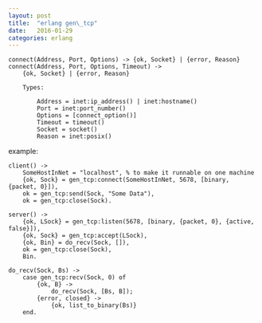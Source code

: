 ```yaml
---
layout: post
title:  "erlang gen\_tcp"
date:   2016-01-29
categories: erlang
---
```


    connect(Address, Port, Options) -> {ok, Socket} | {error, Reason}
    connect(Address, Port, Options, Timeout) ->
        {ok, Socket} | {error, Reason}

        Types:

            Address = inet:ip_address() | inet:hostname()
            Port = inet:port_number()
            Options = [connect_option()]
            Timeout = timeout()
            Socket = socket()
            Reason = inet:posix()

example:

    client() ->
        SomeHostInNet = "localhost", % to make it runnable on one machine
        {ok, Sock} = gen_tcp:connect(SomeHostInNet, 5678, [binary, {packet, 0}]),
        ok = gen_tcp:send(Sock, "Some Data"),
        ok = gen_tcp:close(Sock).

    server() ->
        {ok, LSock} = gen_tcp:listen(5678, [binary, {packet, 0}, {active, false}]),
        {ok, Sock} = gen_tcp:accept(LSock),
        {ok, Bin} = do_recv(Sock, []),
        ok = gen_tcp:close(Sock),
        Bin.

    do_recv(Sock, Bs) ->
        case gen_tcp:recv(Sock, 0) of
            {ok, B} ->
                do_recv(Sock, [Bs, B]);
            {error, closed} ->
                {ok, list_to_binary(Bs)}
        end.

